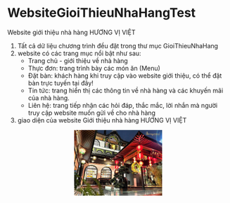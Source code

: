 # WebsiteGioiThieuNhaHangTest
Website giới thiệu nhà hàng HƯƠNG VỊ VIỆT
1. Tất cả dữ liệu chương trình đều đặt trong thư mục GioiThieuNhaHang
2. website có các trang mục nổi bật như sau:
   - Trang chủ - giới thiệu về nhà hàng
   - Thực đơn: trang trình bày các món ăn (Menu)
   - Đặt bàn: khách hàng khi truy cập vào website giới thiệu, có thể đặt bàn trực tuyến tại đây!
   - Tin tức: trang hiển thị các thông tin về nhà hàng và các khuyến mãi của nhà hàng.
   - Liên hệ: trang tiếp nhận các hỏi đáp, thắc mắc, lời nhắn mà người truy cập website muốn gửi về cho nhà hàng
3. giao diện của website Giới thiệu nhà hàng HƯƠNG VỊ VIỆT
<p align="center">
  <img src="AnhMau/nhaHang1.jpeg" width="200">
</p>
